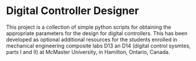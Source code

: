 # Digital Controller Designer
This project is a collection of simple python scripts for obtaining the appropriate parameters for the design for digital controllers. This has been developed as optional additional resources for the students enrolled in mechanical engineering composite labs D13 an D14 (digital control sysmtes, parts I and II) at McMaster University, in Hamilton, Ontario, Canada. 

